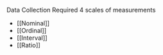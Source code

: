 Data Collection Required 4 scales of measurements

- [[Nominal]]
- [[Ordinal]]
- [[Interval]]
- [[Ratio]]
